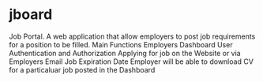 # jboard
Job Portal.
A web application that allow employers to post job requirements for a position to be filled.
Main Functions 
Employers Dashboard 
User Authentication and Authorization 
Applying for job on the Website or via Employers Email 
Job Expiration Date 
Employer will be able to download CV for a particaluar job posted in the Dashboard 
